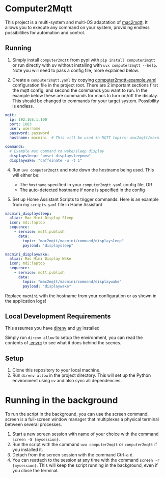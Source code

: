 # Computer2Mqtt

This project is a multi-system and multi-OS adaptation of [mac2mqtt](https://github.com/bessarabov/mac2mqtt). It allows you to execute any command on your system, providing endless possibilities for automation and control.

## Running

1. Simply install `computer2mqtt` from pypi with `pip install computer2mqtt` or run directly with uv without installing with `uvx computer2mqtt --help`. Note you will need to pass a config file, more explained below.

1. Create a `computer2mqtt.yaml` by copying [computer2mqtt-example.yaml](computer2mqtt-example.yaml) configuration file in the project root.
There are 2 important sections first the mqtt config, and second the commands you want to run.
In the example below these are commands for macs to turn on/off the display. This should be changed to commands for your target system. Possibility is endless.

```yaml
mqtt:
  ip: 192.168.1.100
  port: 1883
  user: username
  password: password
  hostname: macmini  # This will be used in MQTT topics: mac2mqtt/macmini/command/...

commands:
  # Example mac command to wake/sleep display
  displaysleep: "pmset displaysleepnow"
  displaywake: "caffeinate -u -t 1"
```

4. Run `uvx computer2mqtt` and note down the hostname being used. This will either be:
   - The `hostname` specified in your `computer2mqtt.yaml` config file, OR
   - The auto-detected hostname if none is specified in the config

5. Set up Home Assistant Scripts to trigger commands. Here is an example from my `scripts.yaml` file in Home Assistant

```yaml
macmini_displaysleep:
  alias: Mac Mini Display Sleep
  icon: mdi:laptop
  sequence:
    - service: mqtt.publish
      data:
        topic: "mac2mqtt/macmini/command/displaysleep"
        payload: "displaysleep"

macmini_displaywake:
  alias: Mac Mini Display Wake
  icon: mdi:laptop
  sequence:
    - service: mqtt.publish
      data:
        topic: "mac2mqtt/macmini/command/displaywake"
        payload: "displaywake"
```
Replace `macmini` with the hostname from your configuration or as shown in the application logs!




## Local Development Requirements

This assumes you have [direnv](https://direnv.net/) and [uv](https://github.com/astral-sh/uv) installed

Simply run `direnv allow` to setup the environment, you can read the contents of [.envrc](.envrc) to see what it does behind the scenes.


## Setup

1. Clone this repository to your local machine.
2. Run `direnv allow` in the project directory. This will set up the Python environment using `uv` and also sync all dependencies.


# Running in the background

To run the script in the background, you can use the screen command. screen is a full-screen window manager that multiplexes a physical terminal between several processes.

1. Start a new screen session with name of your choice with the command `screen -S {mysession}`.
1. Run the script with the command `uvx computer2mqtt` or `computer2mqtt` if you installed it.
1. Detach from the screen session with the command Ctrl-a d.
1. You can reattach to the session at any time with the command `screen -r {mysession}`. This will keep the script running in the background, even if you close the terminal.
